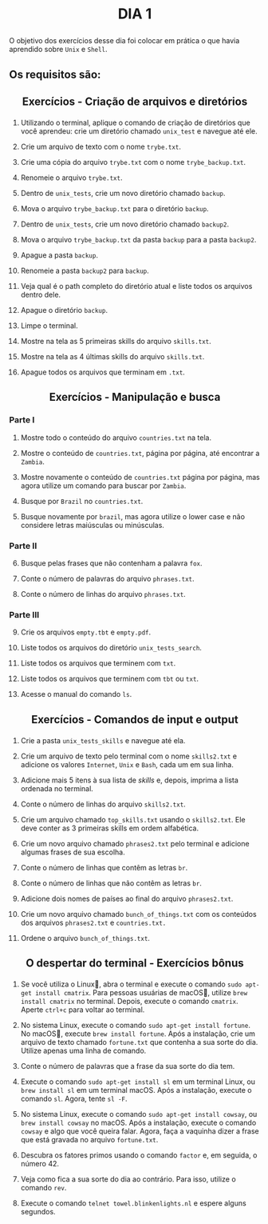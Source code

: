 # <p align="center">DIA 1</p>


O objetivo dos exercícios desse dia foi colocar em prática o que havia aprendido sobre `Unix` e `Shell`.


## Os requisitos são:
## <p align="center">Exercícios - Criação de arquivos e diretórios</p>

1. Utilizando o terminal, aplique o comando de criação de diretórios que você aprendeu: crie um diretório chamado `unix_test` e navegue até ele.

2. Crie um arquivo de texto com o nome `trybe.txt`.

3. Crie uma cópia do arquivo `trybe.txt` com o nome `trybe_backup.txt`.

4. Renomeie o arquivo `trybe.txt`.

5. Dentro de `unix_tests`, crie um novo diretório chamado `backup`.

6. Mova o arquivo `trybe_backup.txt` para o diretório `backup`.

7. Dentro de `unix_tests`, crie um novo diretório chamado `backup2`.

8. Mova o arquivo `trybe_backup.txt` da pasta `backup` para a pasta `backup2`.

9. Apague a pasta `backup`.

10. Renomeie a pasta `backup2` para `backup`.

11. Veja qual é o path completo do diretório atual e liste todos os arquivos dentro dele.

12. Apague o diretório `backup`.

13. Limpe o terminal.

14. Mostre na tela as 5 primeiras skills do arquivo `skills.txt`.

15. Mostre na tela as 4 últimas skills do arquivo `skills.txt`.

16. Apague todos os arquivos que terminam em `.txt`.

## <p align="center">Exercícios - Manipulação e busca</p>

### Parte I

1. Mostre todo o conteúdo do arquivo `countries.txt` na tela.

2. Mostre o conteúdo de `countries.txt`, página por página, até encontrar a `Zambia`.

3. Mostre novamente o conteúdo de `countries.txt` página por página, mas agora utilize um comando para buscar por `Zambia`.

4. Busque por `Brazil` no `countries.txt`.

5. Busque novamente por `brazil`, mas agora utilize o lower case e não considere letras maiúsculas ou minúsculas.

### Parte II

6. Busque pelas frases que não contenham a palavra `fox`.

7. Conte o número de palavras do arquivo `phrases.txt`.

8. Conte o número de linhas do arquivo `phrases.txt`.

### Parte III

9. Crie os arquivos `empty.tbt` e `empty.pdf`.

10. Liste todos os arquivos do diretório `unix_tests_search`.

11. Liste todos os arquivos que terminem com `txt`.

12. Liste todos os arquivos que terminem com `tbt` ou `txt`.

13. Acesse o manual do comando `ls`.

## <p align="center">Exercícios - Comandos de input e output</p>

1. Crie a pasta `unix_tests_skills` e navegue até ela.

2. Crie um arquivo de texto pelo terminal com o nome `skills2.txt` e adicione os valores `Internet`, `Unix` e `Bash`, cada um em sua linha.

3. Adicione mais 5 itens à sua lista de _skills_ e, depois, imprima a lista ordenada no terminal.

4. Conte o número de linhas do arquivo `skills2.txt`.

5. Crie um arquivo chamado `top_skills.txt` usando o `skills2.txt`. Ele deve conter as 3 primeiras skills em ordem alfabética.

6. Crie um novo arquivo chamado `phrases2.txt` pelo terminal e adicione algumas frases de sua escolha.

7. Conte o número de linhas que contêm as letras `br`.

8. Conte o número de linhas que não contêm as letras `br`.

9. Adicione dois nomes de países ao final do arquivo `phrases2.txt`.

10. Crie um novo arquivo chamado `bunch_of_things.txt` com os conteúdos dos arquivos `phrases2.txt` e `countries.txt.`

11. Ordene o arquivo `bunch_of_things.txt`.

## <p align="center">O despertar do terminal - Exercícios bônus</p>

1. Se você utiliza o Linux🐧, abra o terminal e execute o comando `sudo apt-get install cmatrix`. Para pessoas usuárias de macOS🍎, utilize `brew install cmatrix` no terminal. Depois, execute o comando `cmatrix`. Aperte `ctrl+c` para voltar ao terminal.

2. No sistema Linux, execute o comando `sudo apt-get install fortune`. No macOS🍎, execute `brew install fortune`. Após a instalação, crie um arquivo de texto chamado `fortune.txt` que contenha a sua sorte do dia. Utilize apenas uma linha de comando.

3. Conte o número de palavras que a frase da sua sorte do dia tem.

4. Execute o comando `sudo apt-get install sl` em um terminal Linux, ou `brew install sl` em um terminal macOS. Após a instalação, execute o comando `sl`. Agora, tente `sl -F`.

5. No sistema Linux, execute o comando `sudo apt-get install cowsay`, ou `brew install cowsay` no macOS. Após a instalação, execute o comando `cowsay` e algo que você queira falar. Agora, faça a vaquinha dizer a frase que está gravada no arquivo `fortune.txt`.

6. Descubra os fatores primos usando o comando `factor` e, em seguida, o número 42.

7. Veja como fica a sua sorte do dia ao contrário. Para isso, utilize o comando `rev`.

8. Execute o comando `telnet towel.blinkenlights.nl` e espere alguns segundos.
